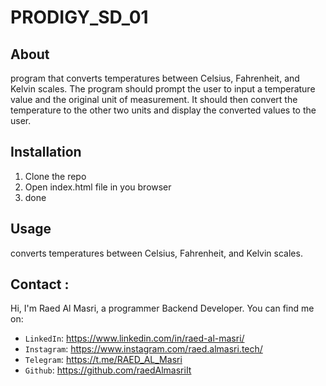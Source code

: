 # PRODIGY_SD_01

## About

program that converts temperatures between Celsius, Fahrenheit, and Kelvin scales. The program should prompt the user to input a temperature value and the original unit of measurement. It should then convert the temperature to the other two units and display the converted values to the user.

## Installation

1. Clone the repo
2. Open index.html file in you browser
3. done

## Usage

converts temperatures between Celsius, Fahrenheit, and Kelvin scales.

## Contact :

Hi, I'm Raed Al Masri, a programmer Backend Developer. You can find me on:

-   `LinkedIn`: https://www.linkedin.com/in/raed-al-masri/
-   `Instagram`: https://www.instagram.com/raed.almasri.tech/
-   `Telegram`: https://t.me/RAED_AL_Masri
-   `Github`: https://github.com/raedAlmasriIt
